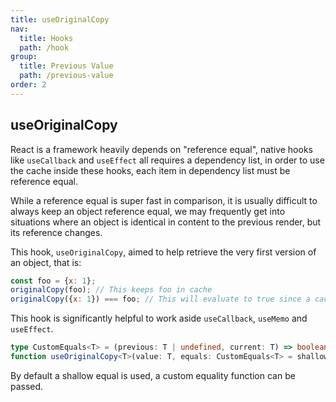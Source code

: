 ```yaml
---
title: useOriginalCopy
nav:
  title: Hooks
  path: /hook
group:
  title: Previous Value
  path: /previous-value
order: 2
---
```


## useOriginalCopy

React is a framework heavily depends on "reference equal",
native hooks like `useCallback` and `useEffect` all requires a dependency list,
in order to use the cache inside these hooks, each item in dependency list must be reference equal.

While a reference equal is super fast in comparison, it is usually difficult to always keep an object reference equal,
we may frequently get into situations where an object is identical in content to the previous render,
but its reference changes.

This hook, `useOriginalCopy`, aimed to help retrieve the very first version of an object, that is:

```javascript
const foo = {x: 1};
originalCopy(foo); // This keeps foo in cache
originalCopy({x: 1}) === foo; // This will evaluate to true since a cached version is returned
```

This hook is significantly helpful to work aside `useCallback`, `useMemo` and `useEffect`.

```typescript
type CustomEquals<T> = (previous: T | undefined, current: T) => boolean;
function useOriginalCopy<T>(value: T, equals: CustomEquals<T> = shallowEquals): T
```

By default a shallow equal is used, a custom equality function can be passed.

<code src='./demo/useOriginalCopy.tsx'>